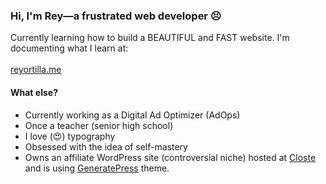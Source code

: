 ### Hi, I'm Rey—a frustrated web developer 😣	

Currently learning how to build a BEAUTIFUL and FAST website. I'm documenting what I learn at:
\
\
[reyortilla.me](https://reyortilla.me)

#### What else?
* Currently working as a Digital Ad Optimizer (AdOps)
* Once a teacher (senior high school)
* I love (😍) typography
* Obsessed with the idea of self-mastery
* Owns an affiliate WordPress site (controversial niche) hosted at [Closte](https://closte.com/) and is using [GeneratePress](https://github.com/tomusborne/GeneratePress) theme.

<!--
**reyortilla/reyortilla** is a ✨ _special_ ✨ repository because its `README.md` (this file) appears on your GitHub profile.

Here are some ideas to get you started:

- 🔭 I’m currently working on ...
- 🌱 I’m currently learning ...
- 👯 I’m looking to collaborate on ...
- 🤔 I’m looking for help with ...
- 💬 Ask me about ...
- 📫 How to reach me: ...
- 😄 Pronouns: ...
- ⚡ Fun fact: ...
-->
